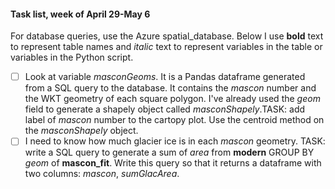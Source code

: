 #### Task list, week of April 29-May 6

For database queries, use the Azure spatial_database. Below I use __bold__ text to represent table names and _italic_ text to represent variables in the table or variables in the Python script. 

- [ ] Look at variable _masconGeoms_. It is a Pandas dataframe generated from a SQL query to the database. It contains the _mascon_ number and the WKT geometry of each square polygon. I've already used the _geom_ field to generate a shapely object called _masconShapely_.TASK: add label of _mascon_ number to the cartopy plot. Use the centroid method on the _masconShapely_ object.   
- [ ] I need to know how much glacier ice is in each _mascon_ geometry. TASK: write a SQL query to generate a sum of _area_ from __modern__ GROUP BY _geom_ of __mascon_fit__. Write this query so that it returns a dataframe with two columns: _mascon_, _sumGlacArea_.